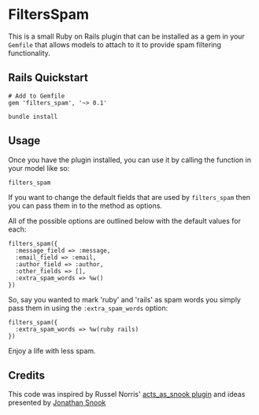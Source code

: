 # FiltersSpam

This is a small Ruby on Rails plugin that can be installed as a gem in your ``Gemfile``
that allows models to attach to it to provide spam filtering functionality.

## Rails Quickstart

    # Add to Gemfile
    gem 'filters_spam', '~> 0.1'

    bundle install

## Usage

Once you have the plugin installed, you can use it by calling the function in your model like so:

    filters_spam

If you want to change the default fields that are used by ``filters_spam``
then you can pass them in to the method as options.

All of the possible options are outlined below with the default values for each:

    filters_spam({
      :message_field => :message,
      :email_field => :email,
      :author_field => :author,
      :other_fields => [],
      :extra_spam_words => %w()
    })

So, say you wanted to mark 'ruby' and 'rails' as spam words you simply pass them
in using the ``:extra_spam_words`` option:

    filters_spam({
      :extra_spam_words => %w(ruby rails)
    })

Enjoy a life with less spam.

## Credits

This code was inspired by Russel Norris' [acts_as_snook plugin](http://github.com/rsl/acts_as_snook)
and ideas presented by [Jonathan Snook](http://snook.ca/archives/other/effective_blog_comment_spam_blocker)